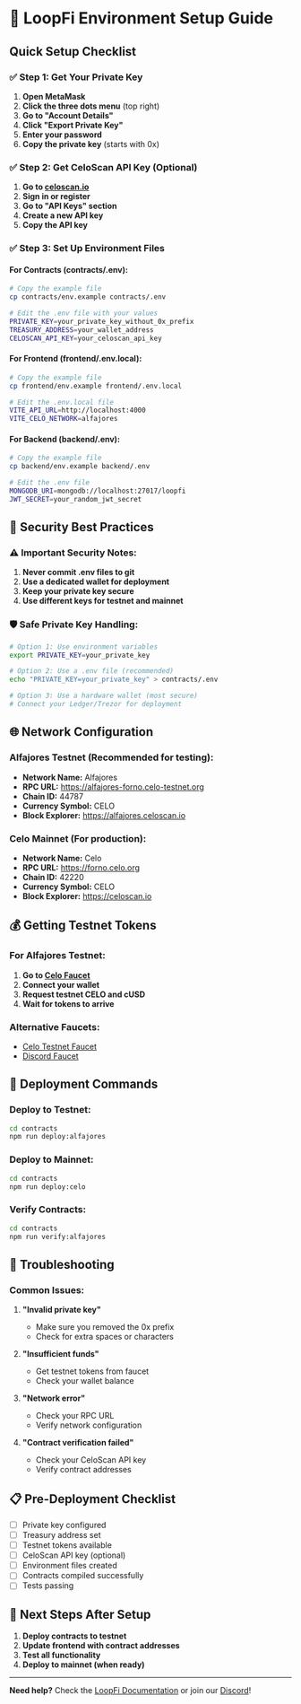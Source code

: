 # 🔑 LoopFi Environment Setup Guide

## Quick Setup Checklist

### ✅ Step 1: Get Your Private Key
1. **Open MetaMask**
2. **Click the three dots menu** (top right)
3. **Go to "Account Details"**
4. **Click "Export Private Key"**
5. **Enter your password**
6. **Copy the private key** (starts with 0x)

### ✅ Step 2: Get CeloScan API Key (Optional)
1. **Go to [celoscan.io](https://celoscan.io)**
2. **Sign in or register**
3. **Go to "API Keys" section**
4. **Create a new API key**
5. **Copy the API key**

### ✅ Step 3: Set Up Environment Files

#### For Contracts (contracts/.env):
```bash
# Copy the example file
cp contracts/env.example contracts/.env

# Edit the .env file with your values
PRIVATE_KEY=your_private_key_without_0x_prefix
TREASURY_ADDRESS=your_wallet_address
CELOSCAN_API_KEY=your_celoscan_api_key
```

#### For Frontend (frontend/.env.local):
```bash
# Copy the example file
cp frontend/env.example frontend/.env.local

# Edit the .env.local file
VITE_API_URL=http://localhost:4000
VITE_CELO_NETWORK=alfajores
```

#### For Backend (backend/.env):
```bash
# Copy the example file
cp backend/env.example backend/.env

# Edit the .env file
MONGODB_URI=mongodb://localhost:27017/loopfi
JWT_SECRET=your_random_jwt_secret
```

## 🔐 Security Best Practices

### ⚠️ Important Security Notes:

1. **Never commit .env files to git**
2. **Use a dedicated wallet for deployment**
3. **Keep your private key secure**
4. **Use different keys for testnet and mainnet**

### 🛡️ Safe Private Key Handling:

```bash
# Option 1: Use environment variables
export PRIVATE_KEY=your_private_key

# Option 2: Use a .env file (recommended)
echo "PRIVATE_KEY=your_private_key" > contracts/.env

# Option 3: Use a hardware wallet (most secure)
# Connect your Ledger/Trezor for deployment
```

## 🌐 Network Configuration

### Alfajores Testnet (Recommended for testing):
- **Network Name:** Alfajores
- **RPC URL:** https://alfajores-forno.celo-testnet.org
- **Chain ID:** 44787
- **Currency Symbol:** CELO
- **Block Explorer:** https://alfajores.celoscan.io

### Celo Mainnet (For production):
- **Network Name:** Celo
- **RPC URL:** https://forno.celo.org
- **Chain ID:** 42220
- **Currency Symbol:** CELO
- **Block Explorer:** https://celoscan.io

## 💰 Getting Testnet Tokens

### For Alfajores Testnet:
1. **Go to [Celo Faucet](https://faucet.celo.org)**
2. **Connect your wallet**
3. **Request testnet CELO and cUSD**
4. **Wait for tokens to arrive**

### Alternative Faucets:
- [Celo Testnet Faucet](https://testnet.celo.org/faucet)
- [Discord Faucet](https://discord.gg/celo)

## 🚀 Deployment Commands

### Deploy to Testnet:
```bash
cd contracts
npm run deploy:alfajores
```

### Deploy to Mainnet:
```bash
cd contracts
npm run deploy:celo
```

### Verify Contracts:
```bash
cd contracts
npm run verify:alfajores
```

## 🔧 Troubleshooting

### Common Issues:

1. **"Invalid private key"**
   - Make sure you removed the 0x prefix
   - Check for extra spaces or characters

2. **"Insufficient funds"**
   - Get testnet tokens from faucet
   - Check your wallet balance

3. **"Network error"**
   - Check your RPC URL
   - Verify network configuration

4. **"Contract verification failed"**
   - Check your CeloScan API key
   - Verify contract addresses

## 📋 Pre-Deployment Checklist

- [ ] Private key configured
- [ ] Treasury address set
- [ ] Testnet tokens available
- [ ] CeloScan API key (optional)
- [ ] Environment files created
- [ ] Contracts compiled successfully
- [ ] Tests passing

## 🎯 Next Steps After Setup

1. **Deploy contracts to testnet**
2. **Update frontend with contract addresses**
3. **Test all functionality**
4. **Deploy to mainnet (when ready)**

---

**Need help?** Check the [LoopFi Documentation](https://docs.loopfi.app) or join our [Discord](https://discord.gg/loopfi)!

